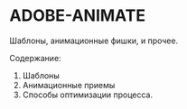 # ADOBE-ANIMATE
Шаблоны, анимационные фишки, и прочее.

Содержание:
1. Шаблоны
2. Анимационные приемы
3. Способы оптимизации процесса.
